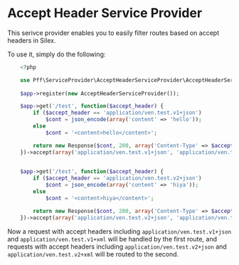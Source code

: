 # Accept Header Service Provider

This serivce provider enables you to easily filter routes based on accept headers in Silex.

To use it, simply do the following:

```php
    <?php

    use Pff\ServiceProvider\AcceptHeaderServiceProvider\AcceptHeaderServiceProvider;
    
    $app->register(new AcceptHeaderServiceProvider());

    $app->get('/test', function($accept_header) {
        if ($accept_header == 'application/ven.test.v1+json')
            $cont = json_encode(array('content' => 'hello'));
        else
            $cont = '<content>hello</content>';

        return new Response($cont, 200, array('Content-Type' => $accept_header));
    })->accept(array('application/ven.test.v1+json', 'application/ven.test.v1+xml'));
  

    $app->get('/test', function($accept_header) {
        if ($accept_header == 'application/ven.test.v2+json')
            $cont = json_encode(array('content' => 'hiya'));
        else
            $cont = '<content>hiya</content>';

        return new Response($cont, 200, array('Content-Type' => $accept_header));
    })->accept(array('application/ven.test.v2+json', 'application/ven.test.v2+xml'));
```

Now a request with accept headers including `application/ven.test.v1+json` and `application/ven.test.v1+xml`
will be handled by the first route, and requests with accept headers including `application/ven.test.v2+json` and
`application/ven.test.v2+xml` will be routed to the second.


